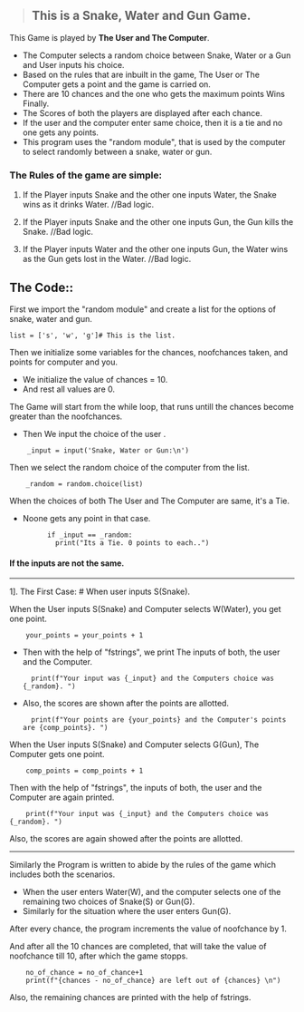 > ## This is a Snake, Water and Gun Game.

This Game is played by **The User and The Computer**.

- The Computer selects a random choice between Snake, Water or a Gun and User inputs his choice.
- Based on the rules that are inbuilt in the game, The User or The Computer gets a point and the game is carried on.
- There are 10 chances and the one who gets the maximum points Wins Finally.
- The Scores of both the players are displayed after each chance.
- If the user and the computer enter same choice, then it is a tie and no one gets any points.
- This program uses the "random module", that is used by the computer to select randomly between a snake, water or gun.


### The Rules of the game are simple:

1. If the Player inputs Snake and the other one inputs Water,
the Snake wins as it drinks Water. //Bad logic.

2. If the Player inputs Snake and the other one inputs Gun,
the Gun kills the Snake. //Bad logic. 

3. If the Player inputs Water and the other one inputs Gun,
the Water wins as the Gun gets lost in the Water. //Bad logic. 


## The Code::

First we import the "random module" and create a list for the options of snake, water and gun.
	
    list = ['s', 'w', 'g']# This is the list.

Then we initialize some variables for the chances, noofchances taken, and points for computer and you.
- We initialize the value of chances = 10.
- And rest all values are 0.

The Game will start from the while loop, that runs untill the chances become greater than the noofchances.
- Then We input the choice of the user .
	
       _input = input('Snake, Water or Gun:\n')

Then we select the random choice of the computer from the list.

		_random = random.choice(list)

When the choices of both The User and The Computer are same, it's a Tie.
- Noone gets any point in that case.

		    if _input == _random:
   		      print("Its a Tie. 0 points to each..")
            
#### If the inputs are not the same.

----
1]. The First Case: # When user inputs S(Snake).

When the User inputs S(Snake) and Computer selects W(Water), you get one point.

		your_points = your_points + 1

- Then with the help of "fstrings", we print The inputs of both, the user and the Computer.

		print(f"Your input was {_input} and the Computers choice was {_random}. ")

- Also, the scores are shown after the points are allotted.

		print(f"Your points are {your_points} and the Computer's points are {comp_points}. ")
            
When the User inputs S(Snake) and Computer selects G(Gun), The Computer gets one point.

		comp_points = comp_points + 1

Then with the help of "fstrings", the inputs of both, the user and the Computer are again printed.

		print(f"Your input was {_input} and the Computers choice was {_random}. ")

Also, the scores are again showed after the points are allotted.

----
Similarly the Program is written to abide by the rules of the game which includes both the scenarios.

- When the user enters Water(W), and the computer selects one of the remaining two choices of Snake(S) or Gun(G).
- Similarly for the situation where the user enters Gun(G).

After every chance, the program increments the value of noofchance by 1.

And after all the 10 chances are completed, that will take the value of noofchance till 10,
after which the game stopps.

		no_of_chance = no_of_chance+1
		print(f"{chances - no_of_chance} are left out of {chances} \n")

Also, the remaining chances are printed with the help of fstrings.
















